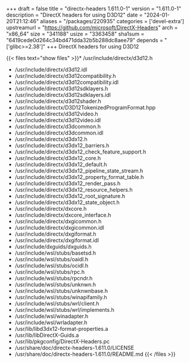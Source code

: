 +++
draft = false
title = "directx-headers 1.611.0-1"
version = "1.611.0-1"
description = "DirectX headers for using D3D12"
date = "2024-01-20T21:12:46"
aliases = "/packages/220935"
categories = ['devel-extra']
upstreamurl = "https://github.com/microsoft/DirectX-Headers"
arch = "x86_64"
size = "341188"
usize = "3363458"
sha1sum = "6419cede0d264c34bd471dda32b5b288dc8aee79"
depends = "['glibc>=2.38']"
+++
DirectX headers for using D3D12

{{< files text="show files" >}}* /usr/include/directx/d3d12.h
* /usr/include/directx/d3d12.idl
* /usr/include/directx/d3d12compatibility.h
* /usr/include/directx/d3d12compatibility.idl
* /usr/include/directx/d3d12sdklayers.h
* /usr/include/directx/d3d12sdklayers.idl
* /usr/include/directx/d3d12shader.h
* /usr/include/directx/D3D12TokenizedProgramFormat.hpp
* /usr/include/directx/d3d12video.h
* /usr/include/directx/d3d12video.idl
* /usr/include/directx/d3dcommon.h
* /usr/include/directx/d3dcommon.idl
* /usr/include/directx/d3dx12.h
* /usr/include/directx/d3dx12_barriers.h
* /usr/include/directx/d3dx12_check_feature_support.h
* /usr/include/directx/d3dx12_core.h
* /usr/include/directx/d3dx12_default.h
* /usr/include/directx/d3dx12_pipeline_state_stream.h
* /usr/include/directx/d3dx12_property_format_table.h
* /usr/include/directx/d3dx12_render_pass.h
* /usr/include/directx/d3dx12_resource_helpers.h
* /usr/include/directx/d3dx12_root_signature.h
* /usr/include/directx/d3dx12_state_object.h
* /usr/include/directx/dxcore.h
* /usr/include/directx/dxcore_interface.h
* /usr/include/directx/dxgicommon.h
* /usr/include/directx/dxgicommon.idl
* /usr/include/directx/dxgiformat.h
* /usr/include/directx/dxgiformat.idl
* /usr/include/dxguids/dxguids.h
* /usr/include/wsl/stubs/basetsd.h
* /usr/include/wsl/stubs/oaidl.h
* /usr/include/wsl/stubs/ocidl.h
* /usr/include/wsl/stubs/rpc.h
* /usr/include/wsl/stubs/rpcndr.h
* /usr/include/wsl/stubs/unknwn.h
* /usr/include/wsl/stubs/unknwnbase.h
* /usr/include/wsl/stubs/winapifamily.h
* /usr/include/wsl/stubs/wrl/client.h
* /usr/include/wsl/stubs/wrl/implements.h
* /usr/include/wsl/winadapter.h
* /usr/include/wsl/wrladapter.h
* /usr/lib/libd3dx12-format-properties.a
* /usr/lib/libDirectX-Guids.a
* /usr/lib/pkgconfig/DirectX-Headers.pc
* /usr/share/doc/directx-headers-1.611.0/LICENSE
* /usr/share/doc/directx-headers-1.611.0/README.md
{{< /files >}}